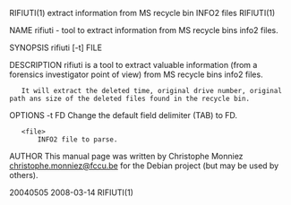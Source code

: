 RIFIUTI(1)                                      extract information from MS recycle bin INFO2 files                                     RIFIUTI(1)

NAME
       rifiuti - tool to extract information from MS recycle bins info2 files.

SYNOPSIS
       rifiuti [-t] FILE

DESCRIPTION
       rifiuti is a tool to extract valuable information (from a forensics investigator point of view) from MS recycle bins info2 files.

       It will extract the deleted time, original drive number, original path ans size of the deleted files found in the recycle bin.

OPTIONS
       -t FD
           Change the default field delimiter (TAB) to FD.

       <file>
           INFO2 file to parse.

AUTHOR
       This manual page was written by Christophe Monniez <christophe.monniez@fccu.be> for the Debian project (but may be used by others).

20040505                                                            2008-03-14                                                          RIFIUTI(1)
